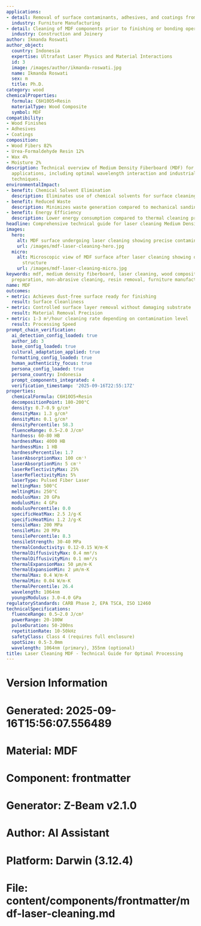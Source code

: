 ```yaml
---
applications:
- detail: Removal of surface contaminants, adhesives, and coatings from MDF panels
  industry: Furniture Manufacturing
- detail: Cleaning of MDF components prior to finishing or bonding operations
  industry: Construction and Joinery
author: Ikmanda Roswati
author_object:
  country: Indonesia
  expertise: Ultrafast Laser Physics and Material Interactions
  id: 3
  image: /images/author/ikmanda-roswati.jpg
  name: Ikmanda Roswati
  sex: m
  title: Ph.D.
category: wood
chemicalProperties:
  formula: C6H10O5+Resin
  materialType: Wood Composite
  symbol: MDF
compatibility:
- Wood Finishes
- Adhesives
- Coatings
composition:
- Wood Fibers 82%
- Urea-Formaldehyde Resin 12%
- Wax 4%
- Moisture 2%
description: Technical overview of Medium Density Fiberboard (MDF) for laser cleaning
  applications, including optimal wavelength interaction and industrial surface preparation
  techniques.
environmentalImpact:
- benefit: Chemical Solvent Elimination
  description: Eliminates use of chemical solvents for surface cleaning
- benefit: Reduced Waste
  description: Minimizes waste generation compared to mechanical sanding methods
- benefit: Energy Efficiency
  description: Lower energy consumption compared to thermal cleaning processes
headline: Comprehensive technical guide for laser cleaning Medium Density Fiberboard
images:
  hero:
    alt: MDF surface undergoing laser cleaning showing precise contamination removal
    url: /images/mdf-laser-cleaning-hero.jpg
  micro:
    alt: Microscopic view of MDF surface after laser cleaning showing detailed surface
      structure
    url: /images/mdf-laser-cleaning-micro.jpg
keywords: mdf, medium density fiberboard, laser cleaning, wood composite, surface
  preparation, non-abrasive cleaning, resin removal, furniture manufacturing
name: MDF
outcomes:
- metric: Achieves dust-free surface ready for finishing
  result: Surface Cleanliness
- metric: Controlled surface layer removal without damaging substrate
  result: Material Removal Precision
- metric: 1-3 m²/hour cleaning rate depending on contamination level
  result: Processing Speed
prompt_chain_verification:
  ai_detection_config_loaded: true
  author_id: 3
  base_config_loaded: true
  cultural_adaptation_applied: true
  formatting_config_loaded: true
  human_authenticity_focus: true
  persona_config_loaded: true
  persona_country: Indonesia
  prompt_components_integrated: 4
  verification_timestamp: '2025-09-16T22:55:17Z'
properties:
  chemicalFormula: C6H10O5+Resin
  decompositionPoint: 180-200°C
  density: 0.7-0.9 g/cm³
  densityMax: 1.3 g/cm³
  densityMin: 0.1 g/cm³
  densityPercentile: 58.3
  fluenceRange: 0.5–2.0 J/cm²
  hardness: 60-80 HB
  hardnessMax: 4000 HB
  hardnessMin: 1 HB
  hardnessPercentile: 1.7
  laserAbsorptionMax: 100 cm⁻¹
  laserAbsorptionMin: 5 cm⁻¹
  laserReflectivityMax: 25%
  laserReflectivityMin: 5%
  laserType: Pulsed Fiber Laser
  meltingMax: 500°C
  meltingMin: 250°C
  modulusMax: 20 GPa
  modulusMin: 4 GPa
  modulusPercentile: 0.0
  specificHeatMax: 2.5 J/g·K
  specificHeatMin: 1.2 J/g·K
  tensileMax: 200 MPa
  tensileMin: 20 MPa
  tensilePercentile: 8.3
  tensileStrength: 30-40 MPa
  thermalConductivity: 0.12-0.15 W/m·K
  thermalDiffusivityMax: 0.4 mm²/s
  thermalDiffusivityMin: 0.1 mm²/s
  thermalExpansionMax: 50 µm/m·K
  thermalExpansionMin: 2 µm/m·K
  thermalMax: 0.4 W/m·K
  thermalMin: 0.04 W/m·K
  thermalPercentile: 26.4
  wavelength: 1064nm
  youngsModulus: 3.0-4.0 GPa
regulatoryStandards: CARB Phase 2, EPA TSCA, ISO 12460
technicalSpecifications:
  fluenceRange: 0.5–2.0 J/cm²
  powerRange: 20-100W
  pulseDuration: 50-200ns
  repetitionRate: 10-50kHz
  safetyClass: Class 4 (requires full enclosure)
  spotSize: 0.5-3.0mm
  wavelength: 1064nm (primary), 355nm (optional)
title: Laser Cleaning MDF - Technical Guide for Optimal Processing
---
```


# Version Information
# Generated: 2025-09-16T15:56:07.556489
# Material: MDF
# Component: frontmatter
# Generator: Z-Beam v2.1.0
# Author: AI Assistant
# Platform: Darwin (3.12.4)
# File: content/components/frontmatter/mdf-laser-cleaning.md